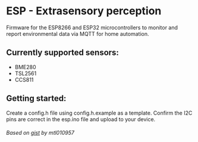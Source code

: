# ESP - Extrasensory perception
Firmware for the ESP8266 and ESP32 microcontrollers to monitor and report environmental data via MQTT for home automation.

## Currently supported sensors:
- BME280
- TSL2561
- CCS811

## Getting started:
Create a config.h file using config.h.example as a template.
Confirm the I2C pins are correct in the esp.ino file and upload to your device.




###### Based on [gist](https://gist.githubusercontent.com/mtl010957/9ee85fb404f65e15c440b08c659c0419/raw/4b4a10ef94cec2d0342a1febbe360961d0d8f448/MQTT_Temp_Hum_Baro_Sensor.ino) by mtl010957
